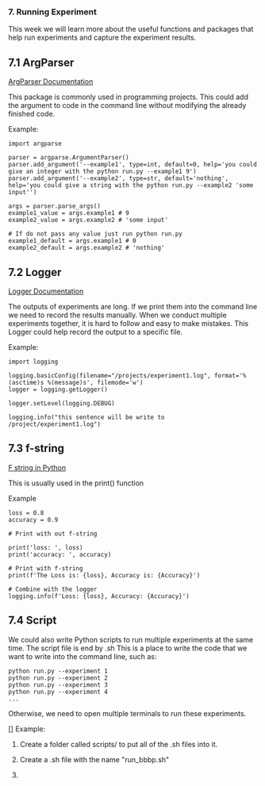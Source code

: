 ### 7. Running Experiment
This week we will learn more about the useful functions and packages that help run experiments and capture the experiment results. 

## 7.1 ArgParser

[ArgParser Documentation](https://docs.python.org/3/library/argparse.html)

This package is commonly used in programming projects. This could add the argument to code in the command line without modifying the already finished code. 

Example:
```
import argparse

parser = argparse.ArgumentParser()
parser.add_argument('--example1', type=int, default=0, help='you could give an integer with the python run.py --example1 9')
parser.add_argument('--example2', type=str, default='nothing', help='you could give a string with the python run.py --example2 'some input'')

args = parser.parse_args()
example1_value = args.example1 # 9
example2_value = args.example2 # 'some input'

# If do not pass any value just run python run.py
example1_default = args.example1 # 0
example2_default = args.example2 # 'nothing'

```

## 7.2 Logger

[Logger Documentation](https://www.geeksforgeeks.org/logging-in-python/)

The outputs of experiments are long. If we print them into the command line we need to record the results manually. When we conduct multiple experiments together, it is hard to follow and easy to make mistakes. This Logger could help record the output to a specific file. 

Example:
```
import logging

logging.basicConfig(filename="/projects/experiment1.log", format='%(asctime)s %(message)s', filemode='w')
logger = logging.getLogger()

logger.setLevel(logging.DEBUG)

logging.info("this sentence will be write to /project/experiment1.log")

```

## 7.3 f-string

[F string in Python](https://www.geeksforgeeks.org/formatted-string-literals-f-strings-python/)

This is usually used in the print() function

Example 
```
loss = 0.8
accuracy = 0.9

# Print with out f-string

print('loss: ', loss)
print('accuracy: ', accuracy)

# Print with f-string
print(f'The Loss is: {loss}, Accuracy is: {Accuracy}')

# Combine with the logger
logging.info(f'Loss: {loss}, Accuracy: {Accuracy}')
```

## 7.4 Script

We could also write Python scripts to run multiple experiments at the same time. The script file is end by .sh
This is a place to write the code that we want to write into the command line, such as:
```
python run.py --experiment 1
python run.py --experiment 2
python run.py --experiment 3
python run.py --experiment 4
...
```
Otherwise, we need to open multiple terminals to run these experiments.

[]
Example:

1. Create a folder called scripts/ to put all of the .sh files into it. 

2. Create a .sh file with the name "run_bbbp.sh"

3. 





